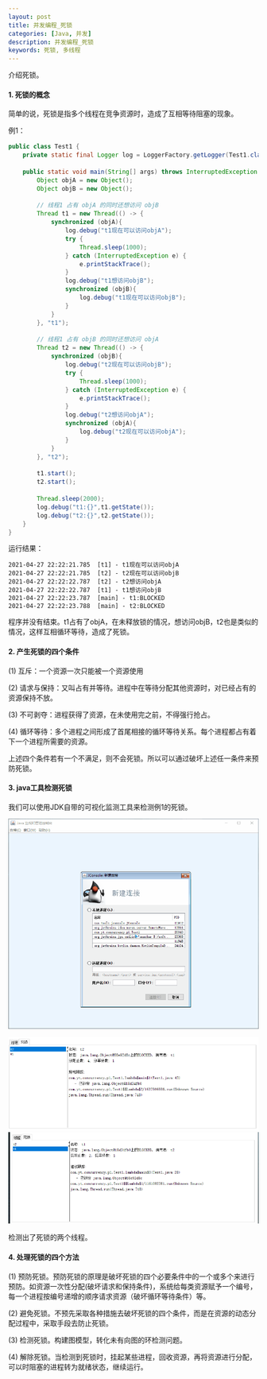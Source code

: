 ```yaml
---
layout: post
title: 并发编程_死锁
categories: [Java, 并发]
description: 并发编程_死锁
keywords: 死锁, 多线程
---
```


 介绍死锁。

#### 1. 死锁的概念

简单的说，死锁是指多个线程在竞争资源时，造成了互相等待阻塞的现象。

例1：

```` java
public class Test1 {
    private static final Logger log = LoggerFactory.getLogger(Test1.class);

    public static void main(String[] args) throws InterruptedException {
        Object objA = new Object();
        Object objB = new Object();

        // 线程1 占有 objA 的同时还想访问 objB
        Thread t1 = new Thread(() -> {
            synchronized (objA){
                log.debug("t1现在可以访问objA");
                try {
                    Thread.sleep(1000);
                } catch (InterruptedException e) {
                    e.printStackTrace();
                }
                log.debug("t1想访问objB");
                synchronized (objB){
                    log.debug("t1现在可以访问objB");
                }
            }
        }, "t1");

        // 线程1 占有 objB 的同时还想访问 objA
        Thread t2 = new Thread(() -> {
            synchronized (objB){
                log.debug("t2现在可以访问objB");
                try {
                    Thread.sleep(1000);
                } catch (InterruptedException e) {
                    e.printStackTrace();
                }
                log.debug("t2想访问objA");
                synchronized (objA){
                    log.debug("t2现在可以访问objA");
                }
            }
        }, "t2");

        t1.start();
        t2.start();

        Thread.sleep(2000);
        log.debug("t1:{}",t1.getState());
        log.debug("t2:{}",t2.getState());
    }
}
````

  运行结果：

```` 
2021-04-27 22:22:21.785  [t1] - t1现在可以访问objA
2021-04-27 22:22:21.785  [t2] - t2现在可以访问objB
2021-04-27 22:22:22.787  [t2] - t2想访问objA
2021-04-27 22:22:22.787  [t1] - t1想访问objB
2021-04-27 22:22:23.787  [main] - t1:BLOCKED
2021-04-27 22:22:23.788  [main] - t2:BLOCKED
````

程序并没有结束。t1占有了objA，在未释放锁的情况，想访问objB，t2也是类似的情况，这样互相循环等待，造成了死锁。



#### 2. 产生死锁的四个条件

(1)  互斥：一个资源一次只能被一个资源使用

(2)  请求与保持：又叫占有并等待。进程中在等待分配其他资源时，对已经占有的资源保持不放。

(3)  不可剥夺：进程获得了资源，在未使用完之前，不得强行抢占。

(4)  循环等待：多个进程之间形成了首尾相接的循环等待关系。每个进程都占有着下一个进程所需要的资源。

上述四个条件若有一个不满足，则不会死锁。所以可以通过破坏上述任一条件来预防死锁。



#### 3. java工具检测死锁

我们可以使用JDK自带的可视化监测工具来检测例1的死锁。

![a](/images/posts/java/20210427_1.gif)



![未命名1619534664](/images/posts/java/20210427_2.png)![未命名1619534656](/images/posts/java/20210427_3.png)



检测出了死锁的两个线程。



#### 4. 处理死锁的四个方法

(1)  预防死锁。预防死锁的原理是破坏死锁的四个必要条件中的一个或多个来进行预防。如资源一次性分配(破坏请求和保持条件)，系统给每类资源赋予一个编号，每一个进程按编号递增的顺序请求资源（破坏循环等待条件）等。

(2)  避免死锁。不预先采取各种措施去破坏死锁的四个条件，而是在资源的动态分配过程中，采取手段去防止死锁。

(3)  检测死锁。构建图模型，转化未有向图的环检测问题。

(4)  解除死锁。当检测到死锁时，挂起某些进程，回收资源，再将资源进行分配，可以时阻塞的进程转为就绪状态，继续运行。